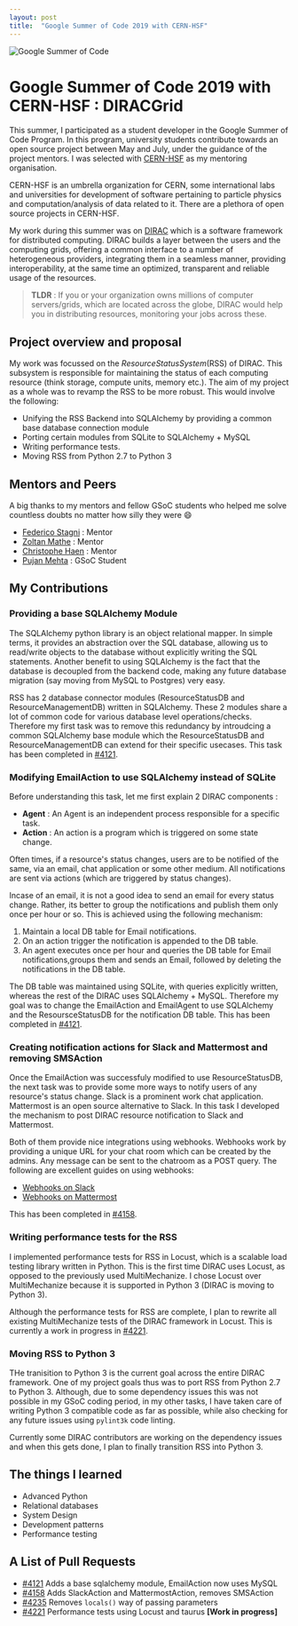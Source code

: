 ```yaml
---
layout: post
title:  "Google Summer of Code 2019 with CERN-HSF"
---
```


![Google Summer of Code](https://developers.google.com/open-source/gsoc/resources/downloads/GSoC-logo-horizontal-800.png)
# Google Summer of Code 2019 with CERN-HSF : DIRACGrid

This summer, I participated as a student developer in the Google Summer of Code Program. In this program, university students contribute towards an open source project between May and July, under the guidance of the project mentors. I was selected with [CERN-HSF](https://hepsoftwarefoundation.org/activities/gsoc.html) as my mentoring organisation.

CERN-HSF is an umbrella organization for CERN, some international labs and universities for development of software pertaining to particle physics and computation/analysis of data related to it. There are a plethora of open source projects in CERN-HSF.

My work during this summer was on [DIRAC](http://diracgrid.org/) which is a software framework for distributed computing. DIRAC builds a layer between the users and the computing grids, offering a common interface to a number of heterogeneous providers, integrating them in a seamless manner, providing interoperability, at the same time an optimized, transparent and reliable usage of the resources.

> **TLDR** : If you or your organization owns millions of computer servers/grids, which are located across the globe, DIRAC would help you in distributing resources, monitoring your jobs across these.

## Project overview and proposal
My work was focussed on the _ResourceStatusSystem_(RSS) of DIRAC. This subsystem is responsible for maintaining the status of each computing resource (think storage, compute units, memory etc.). The aim of my project as a whole was to revamp the RSS to be more robust. This would involve the following:

* Unifying the RSS Backend into SQLAlchemy by providing a common base database connection module
* Porting certain modules from SQLite to SQLAlchemy + MySQL
* Writing performance tests.
* Moving RSS from Python 2.7 to Python 3

## Mentors and Peers
A big thanks to my mentors and fellow GSoC students who helped me solve countless doubts no matter how silly they were :smile:

* [Federico Stagni](https://github.com/fstagni) : Mentor
* [Zoltan Mathe](https://github.com/zmathe) : Mentor
* [Christophe Haen](https://github.com/chaen) : Mentor
* [Pujan Mehta](https://github.com/pujanm) : GSoC Student

## My Contributions

### Providing a base SQLAlchemy Module
The SQLAlchemy python library is an object relational mapper. In simple terms, it provides an abstraction over the SQL database, allowing us to read/write objects to the database without explicitly writing the SQL statements. Another benefit to using SQLAlchemy is the fact that the database is decoupled from the backend code, making any future database migration (say moving from MySQL to Postgres) very easy.

RSS has 2 database connector modules (ResourceStatusDB and ResourceManagementDB) written in SQLAlchemy. These 2 modules share a lot of common code for various database level operations/checks. Therefore my first task was to remove this redundancy by introudcing a common SQLAlchemy base module which the ResourceStatusDB and ResourceManagementDB can extend for their specific usecases. This task has been completed in [#4121](https://github.com/DIRACGrid/DIRAC/pull/4121).

### Modifying EmailAction to use SQLAlchemy instead of SQLite
Before understanding this task, let me first explain 2 DIRAC components :

* **Agent** : An Agent is an independent process responsible for a specific task.
* **Action** : An action is a program which is triggered on some state change.

Often times, if a resource's status changes, users are to be notified of the same, 
via an email, chat application or some other medium. All notifications are sent via actions (which are triggered by status changes).

Incase of an email, it is not a good idea
to send an email for every status change. Rather, its better to group the notifications and publish them only once per hour or so. This is achieved using the following mechanism:

1. Maintain a local DB table for Email notifications.
2. On an action trigger the notification is appended to the DB table.
3. An agent executes once per hour and queries the DB table for Email notifications,groups them and sends an Email, followed by deleting the notifications in the DB table.

The DB table was maintained using SQLite, with queries explicitly written, whereas the rest of the DIRAC uses SQLAlchemy + MySQL. Therefore my goal was to change the EmailAction and EmailAgent to use SQLAlchemy and the ResoursceStatusDB for the notification DB table. This has been completed in [#4121](https://github.com/DIRACGrid/DIRAC/pull/4121).

### Creating notification actions for Slack and Mattermost and removing SMSAction
Once the EmailAction was successfuly modified to use ResourceStatusDB, the next task was to 
provide some more ways to notify users of any resource's status change. Slack is a prominent work chat application.
Mattermost is an open source alternative to Slack. In this task I developed the mechanism to post DIRAC resource notification to Slack and Mattermost.

Both of them provide nice integrations using webhooks. Webhooks work by providing a unique URL for your chat room which can be created by the admins. Any message can be sent to the chatroom as a POST query. The following are excellent guides on using webhooks:

* [Webhooks on Slack](https://api.slack.com/incoming-webhooks)
* [Webhooks on Mattermost](https://docs.mattermost.com/developer/webhooks-incoming.html)

This has been completed in [#4158](https://github.com/DIRACGrid/DIRAC/pull/4158).

### Writing performance tests for the RSS

I implemented performance tests for RSS in Locust, which is a scalable load testing library written in Python. 
This is the first time DIRAC uses Locust, as opposed to the previously used MultiMechanize. 
I chose Locust over MultiMechanize because it is supported in Python 3 (DIRAC is moving to Python 3).

Although the performance tests for RSS are complete, I plan to rewrite all existing MultiMechanize tests of the DIRAC framework in Locust. This is currently a work in progress in [#4221](https://github.com/DIRACGrid/DIRAC/pull/4221).

### Moving RSS to Python 3
THe tranisition to Python 3 is the current goal across the entire DIRAC framework.
One of my project goals thus was to port RSS from Python 2.7 to Python 3. 
Although, due to some dependency issues this was not possible in my GSoC coding period,
in my other tasks, I have taken care of writing Python 3 compatible code as far as possible, while also checking for any future issues using `pylint3k` code linting.

Currently some DIRAC contributors are working on the dependency issues and when this gets done, I plan to finally transition RSS into Python 3.

## The things I learned

* Advanced Python
* Relational databases
* System Design
* Development patterns
* Performance testing

## A List of Pull Requests
* [#4121](https://github.com/DIRACGrid/DIRAC/pull/4121) Adds a base sqlalchemy module, EmailAction now uses MySQL
* [#4158](https://github.com/DIRACGrid/DIRAC/pull/4158) Adds SlackAction and MattermostAction, removes SMSAction
* [#4235](https://github.com/DIRACGrid/DIRAC/pull/4235) Removes `locals()` way of passing parameters
* [#4221](https://github.com/DIRACGrid/DIRAC/pull/4221) Performance tests using Locust and taurus **[Work in progress]**